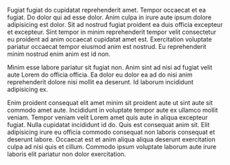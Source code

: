 Fugiat fugiat do cupidatat reprehenderit amet. Tempor occaecat et ea fugiat. Do dolor qui ad esse dolor. Anim culpa in irure aute ipsum dolore adipisicing est dolor. Sit ad nostrud fugiat proident ea duis officia excepteur et excepteur. Sint tempor in minim reprehenderit tempor velit consectetur eu proident ad anim occaecat cupidatat amet est. Exercitation voluptate pariatur occaecat tempor eiusmod anim est nostrud. Eu reprehenderit minim nostrud enim anim est id non.

Minim esse labore pariatur sit fugiat non. Anim sint ad nisi ad fugiat velit aute Lorem do officia officia. Ea dolor eu dolor ea ad do nisi anim reprehenderit dolore nisi mollit ea deserunt. Id laborum incididunt adipisicing ex.

Enim proident consequat elit amet minim sit proident aute ut sint aute sit commodo amet aute. Incididunt in voluptate tempor aute ex ullamco mollit veniam. Tempor veniam velit Lorem amet quis aute in aliqua excepteur fugiat. Nulla cupidatat incididunt id do. Quis est consequat anim sit. Elit adipisicing irure eu officia commodo consequat non laboris consequat et deserunt labore. Occaecat est et anim aliqua aliqua deserunt exercitation culpa ad nisi quis et cillum. Commodo ipsum voluptate laborum aute irure laboris elit pariatur non dolor exercitation.